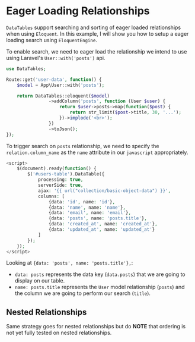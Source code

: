 # Eager Loading Relationships

`DataTables` support searching and sorting of eager loaded relationships when using `Eloquent`.
In this example, I will show you how to setup a eager loading search using `EloquentEngine`.

To enable search, we need to eager load the relationship we intend to use using Laravel's `User::with('posts')` api.

```php
use DataTables;

Route::get('user-data', function() {
	$model = App\User::with('posts');

	return DataTables::eloquent($model)
				->addColumn('posts', function (User $user) {
                    return $user->posts->map(function($post) {
                        return str_limit($post->title, 30, '...');
                    })->implode('<br>');
                })
				->toJson();
});
```

To trigger search on `posts` relationship, we need to specify the `relation.column_name` as the `name` attribute in our `javascript` appropriately.

```php
<script>
	$(document).ready(function() {
		$('#users-table').DataTable({
	        processing: true,
	        serverSide: true,
	        ajax: '{{ url("collection/basic-object-data") }}',
	        columns: [
	            {data: 'id', name: 'id'},
	            {data: 'name', name: 'name'},
	            {data: 'email', name: 'email'},
	            {data: 'posts', name: 'posts.title'},
	            {data: 'created_at', name: 'created_at'},
	            {data: 'updated_at', name: 'updated_at'}
	        ]
		});
	});
</script>
```

Looking at `{data: 'posts', name: 'posts.title'},`:
- `data: posts` represents the data key (`data.posts`) that we are going to display on our table.
- `name: posts.title` represents the `User` model relationship (`posts`) and the column we are going to perform our search (`title`).

## Nested Relationships
Same strategy goes for nested relationships but do **NOTE** that ordering is not yet fully tested on nested relationships.

